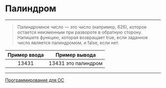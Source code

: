 # Палиндром

***
> Палиндромное число — это число (например, 626), которое остается неизменным при развороте в обратную сторону. Напишите функцию, которая возвращает true, если заданное число является палиндромом, и false, если нет.

|Пример ввода|Пример вывода|
|:----------:|:-----------:|
|13431       |13431 это палиндром|
***

[Программирование для ОС](https://github.com/comradeGoose/OS_Programming#%D0%BF%D0%B0%D0%BB%D0%B8%D0%BD%D0%B4%D1%80%D0%BE%D0%BC)